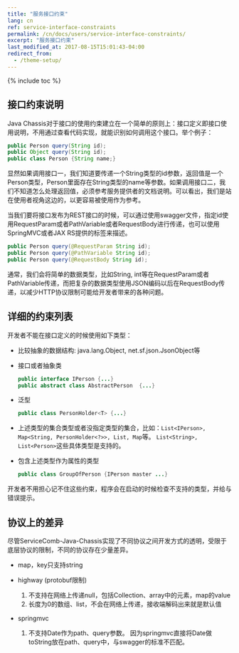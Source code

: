 ```yaml
---
title: "服务接口约束"
lang: cn
ref: service-interface-constraints
permalink: /cn/docs/users/service-interface-constraints/
excerpt: "服务接口约束"
last_modified_at: 2017-08-15T15:01:43-04:00
redirect_from:
  - /theme-setup/
---
```


{% include toc %}
## 接口约束说明
Java Chassis对于接口的使用约束建立在一个简单的原则上：接口定义即接口使用说明，不用通过查看代码实现，就能识别如何调用这个接口。举个例子：

```java
public Person query(String id);
public Object query(String id);
public class Person {String name;}
```

显然如果调用接口一，我们知道要传递一个String类型的id参数，返回值是一个Person类型，Person里面存在String类型的name等参数。如果调用接口二，我们不知道怎么处理返回值，必须参考服务提供者的文档说明。可以看出，我们是站在使用者视角这边的，以更容易被使用作为参考。 

当我们要将接口发布为REST接口的时候，可以通过使用swagger文件，指定id使用RequestParam或者PathVariable或者RequestBody进行传递，也可以使用SpringMVC或者JAX RS提供的标签来描述。

```java
public Person query(@RequestParam String id); 
public Person query(@PathVariable String id); 
public Person query(@RequestBody String id); 
```

通常，我们会将简单的数据类型，比如String, int等在RequestParam或者PathVariable传递，而把复杂的数据类型使用JSON编码以后在RequestBody传递，以减少HTTP协议限制可能给开发者带来的各种问题。

## 详细的约束列表 
开发者不能在接口定义的时候使用如下类型：

* 比较抽象的数据结构: java.lang.Object, net.sf.json.JsonObject等
* 接口或者抽象类
   ```java
   public interface IPerson {...}
   public abstract class AbstractPerson  {...}
   ```
* 泛型
   ```java
   public class PersonHolder<T> {...}
   ```
* 上述类型的集合类型或者没指定类型的集合，比如：`List<IPerson>, Map<String, PersonHolder<?>>, List, Map`等。 `List<String>, List<Person>`这些具体类型是支持的。

* 包含上述类型作为属性的类型
   ```java
   public class GroupOfPerson {IPerson master ...}
   ```

开发者不用担心记不住这些约束，程序会在启动的时候检查不支持的类型，并给与错误提示。

## 协议上的差异 
尽管ServiceComb-Java-Chassis实现了不同协议之间开发方式的透明，受限于底层协议的限制，不同的协议存在少量差异。

* map，key只支持string

* highway (protobuf限制)
  1. 不支持在网络上传递null，包括Collection、array中的元素，map的value
  2. 长度为0的数组、list，不会在网络上传递，接收端解码出来就是默认值

* springmvc
  1. 不支持Date作为path、query参数。 因为springmvc直接将Date做toString放在path、query中，与swagger的标准不匹配。
